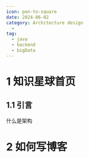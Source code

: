 ```yaml
---
icon: pen-to-square
date: 2024-06-02
category: Architecture design
  - 
tag:
  - java
  - backend
  - bigData
---
```


# 1 知识星球首页

## 1.1 引言

什么是架构

# 2 如何写博客